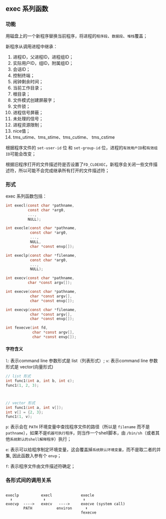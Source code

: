 ## exec 系列函数

### 功能
用磁盘上的一个新程序替换当前程序，将进程的`程序段`、`数据段`、`堆栈`覆盖；

新程序从调用进程中继承：
1. 进程ID，父进程ID，进程组ID；
2. 实际用户ID，组ID，附属组ID；
3. 会话ID；
4. 控制终端；
5. 闹钟剩余时间；
6. 当前工作目录；
7. 根目录；
8. 文件模式创建屏蔽字；
9. 文件锁；
10. 进程信号屏蔽；
11. 未处理的信号；
12. 进程资源限制；
13. nice值；
14. tms_utime、tms_stime、tms_cutime、 tms_cstime

根据程序文件的 `set-user-id` 位 和 `set-group-id` 位，进程的`有效用户ID`和`有效组ID`可能会改变；

根据旧程序打开的文件描述符是否设置了`FD_CLOEXEC`，新程序会关闭一些文件描述符，所以可能不会完成继承所有打开的文件描述符；

### 形式
exec 系列函数包括：
```c
int execl(const char *pathname, 
          const char *arg0, 
          ..., 
          NULL);

int execle(const char *pathname, 
           const char *arg0,
           ..., 
           NULL, 
           char *const envp[]);

int execlp(const char *filename, 
           const char *arg0, 
           ..., 
           NULL);

int execv(const char *pathname, 
          char *const argv[]);

int execve(const char *pathname,
           char *const argv[],
           char *const envp[]);

int execvp(const char *filename,
           char *const argv[],
           char *const envp[]);

int fexecve(int fd,
            char *const argv[],
            char *const envp[]);
```
#### 字符含义
`l`: 表示command line 参数形式是 list（列表形式）;
`v`: 表示command line 参数形式是 vector(向量形式)
```c 
// list 形式
int func1(int a, int b, int c);
func1(1, 2, 3);



// vector 形式
int func1(int a, int v[]);
int v[] = {2, 3};
func1(1, v);
``` 

`p`: 表示会在 `PATH` 环境变量中查找程序文件的路径（所以是 `filename` 而不是 `pathname`），如果不是`机器可执行程序`，则当作一个shell脚本，由 `/bin/sh`（或者其他`系统默认的shell解释程序`）执行；

`e`: 表示可以给程序制定环境变量，这会覆盖掉`系统默认环境变量`，而不是取二者的并集, 因此函数入参有个 `envp`；

`f`: 表示程序文件由文件描述符确定；


### 各形式间的调用关系

```shell

execlp          execl             execle
  ⬇              ⬇                 ⬇
execvp  ---->   execv   ---->     execve (system call)
        PATH           environ      ⬆
                                  fexecve
```